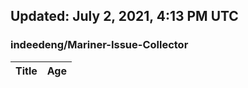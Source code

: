 ## Updated: July 2, 2021, 4:13 PM UTC


### indeedeng/Mariner-Issue-Collector
|**Title**|**Age**|
|:----|:----|